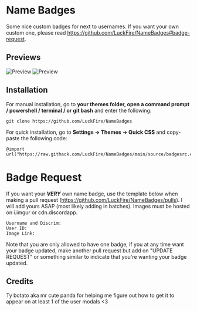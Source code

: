 # Name Badges
Some nice custom badges for next to usernames. If you want your own custom one, please read https://github.com/LuckFire/NameBadges#badge-request.

## Previews
![Preview](https://raw.githubusercontent.com/LuckFire/NameBadges/main/Previews/UserPreview.png)
![Preview](https://raw.githubusercontent.com/LuckFire/NameBadges/main/Previews/ModalPreview.png)

## Installation
For manual installation, go to  **your themes folder, open a command prompt / powershell / terminal / or git bash**  and enter the following:
```
git clone https://github.com/LuckFire/NameBadges
```
For quick installation, go to  **Settings -> Themes -> Quick CSS**  and copy-paste the following code:
```
@import url("https://raw.githack.com/LuckFire/NameBadges/main/source/badgesrc.css");
```

# Badge Request
If you want your ***VERY*** own name badge, use the template below when making a pull request (https://github.com/LuckFire/NameBadges/pulls). I will add yours ASAP (most likely adding in batches). Images must be hosted on i.imgur or cdn.discordapp.
```
Username and Discrim: 
User ID: 
Image Link: 
```
Note that you are only allowed to have one badge, if you at any time want your badge updated, make another pull request but add on "UPDATE REQUEST" or something similar to indicate that you're wanting your badge updated.

## Credits 
Ty botato aka mr cute panda for helping me figure out how to get it to appear on at least 1 of the user modals <3
